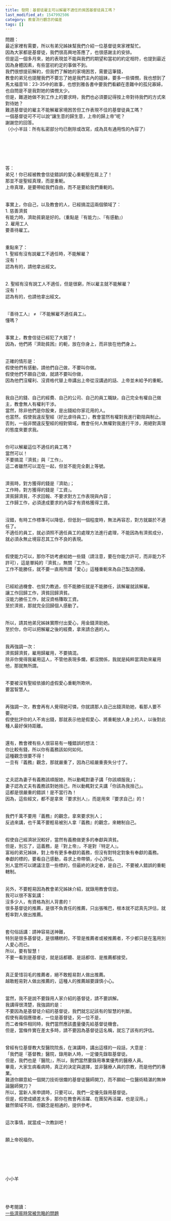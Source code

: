 ```yaml
---
title: 發問：基督徒雇主可以解雇不適任的貧困基督徒員工嗎？
last_modified_at: 1547992506
category: 教會流行觀念的偏差
tags: []
---
```


<p>問題：<br/>最近家裡有需要，所以有弟兄姊妹幫我們介紹一位基督徒來家裡幫忙。<br/>因為大家都是基督徒，我們很高興地答應了，也很感謝主的安排。<br/>但是這一個多月來，她的表現並不能與我們的期望和當初的約定相符，也提到最近因為身體因素，有些當初約定的事做不到。<br/><!--more-->我們很想提前解約，但我們了解她的家境困苦，需要這筆錢，<br/>教會的弟兄也提醒我們不要忘了她是我們主內的姐妹，要多一些憐憫，我也想到了馬太福音18：23-35中的故事，也想到雅各書中要我們看顧在患難中的孤兒寡婦，也自問是不是我對她的憐憫太少。<br/>但是，難道她做不到工作上的要求時，我們也必須要記得按上帝對待我們的方式來對待她？<br/>難道基督徒的雇主不能解雇家境困苦但工作表現不佳的基督徒員工嗎？<br/>一個基督徒可不可以說“讓生意的歸生意，上帝的歸上帝”呢？<br/>謝謝您的回答。<br/>（小小羊註：所有私密部分均已刪除或改寫，成為具有通用性的內容了）<br/><br/><br/><br/><br/><br/><br/>答：<br/>弟兄！你已經被教會信徒錯誤的愛心重軛壓在肩上了！<br/>那並不是聖經真理，而是重軛。<br/>上帝真理，是要帶給我們自由，而不是要給我們重軛的。<br/> <br/><br/>事實上，你自己，以及教會的人，已經搞混這兩個領域了：<br/>1. 慈善濟貧<br/>有能力時，濟助貧窮是好的。（重點是『有能力』、『有感動』）<br/>2. 雇用工人<br/>要善待雇工。<br/> <br/><br/>重點來了：<br/>1. 聖經有沒有說雇工不適任時，不能解雇？<br/>沒有！<br/>認為有的，請他拿出經文。<br/> <br/><br/>2. 聖經有沒有說工人不適任，但是很窮，所以雇主就不能解雇？<br/>沒有！<br/>認為有的，也請他拿出經文。<br/> <br/><br/>『善待工人』 ≠  『不能解雇不適任員工』。<br/>懂嗎？<br/><br/><br/>事實上，教會信徒已經犯了大錯了！<br/>因為，他們將『濟助貧困』的軛，放在你身上，而非放在他們身上。<br/><br/><br/>正確的情形是：<br/>假使他們有感動，請他們自己做，不要叫你做。<br/>假使他們不願自己做，就請不要叫你做，<br/>因為他們沒權利、沒資格代替上帝講出上帝從沒講過的話、上帝並未給予的重軛。<br/><br/><br/>我自己的錢、自己的經費、自己的公司、自己的員工職缺，自己完全有權自己做主，教會無人有權利干涉。<br/>當然，除非他們是你股東，是出錢給你家花用的人。<br/>也當然，假使我違反聖經（好比虐待員工），教會當然有權對我進行勸阻與制止。<br/>否則，一般非關違反聖經的相對領域，教會任何人無權對我進行干涉，用絕對真理的態度來要求我。<br/><br/><br/>你可以解雇這位不適任的員工嗎？<br/>當然可以！<br/>不要搞混『濟貧』與『工作』，<br/>這二者雖然可以混在一起，但並不能完全劃上等號。<br/><br/><br/>濟貧時，對方獲得的錢是『濟助』；<br/>工作時，對方獲得的錢是『工資』。<br/>濟貧歸濟貧，不求回報、不要求對方工作表現與內容；<br/>工作歸工作，必須達成要求的內容才有資格獲得工資。<br/><br/><br/>沒錯，有時工作標準可以降低，但低到一個程度時，無法再容忍，對方就屬於不適任了。<br/>不適任的員工，就必須照不適任員工的處理方法進行處理，不能因為有濟貧成分，就必須永無止境容忍其工作不良的表現。<br/><br/><br/>假使能力可以，那你不妨考慮給她一些錢（請注意，要在你能力許可，而非能力不許可），這是單純的『濟貧』，無關『工作』。<br/>工作不能勝任，就不要一直用所謂「愛心」這種重軛來為自己製造困擾。<br/> <br/><br/>已經給過機會、也努力教過，但不能勝任就是不能勝任，該解雇就該解雇。<br/>讓工作回歸工作，濟貧回歸濟貧。<br/>沒能力勝任工作，就沒資格賺取工資。<br/>至於濟貧，那就完全回歸個人感動了。<br/> <br/><br/>所以，請其他弟兄姊妹實際付出愛心，用金錢濟助她。<br/>至於你，你可以把解雇之後的經費，拿來請合適的人。<br/> <br/><br/>我再強調一次：<br/>濟貧歸濟貧，雇用歸雇用，不要搞混。<br/>除非你覺得我雇用這人，不管他表現多爛，都沒關係，我就是純粹當濟助來雇用他，那就無所謂。<br/> <br/><br/>不要被沒有聖經依據的虛假愛心重軛所欺哄，<br/>要當智慧人。<br/> <br/><br/>再強調一次，教會再有人覺得她可憐，你就請那人自己出錢濟助她，看那人要不要。<br/>假使批評你的人不肯出錢，那就表示他是假愛心、將重軛放人身上的人，以後對此種人最好保持距離。<br/><br/><br/>還有，教會裡有些人很容易有一種錯誤的想法：<br/>你比較有錢，所以你有義務該如何如何。<br/>這種觀念很要不得！<br/>一旦有『義務』觀念，那就嚴重了，因為已經嚴重喪失分寸了。<br/><br/><br/>丈夫認為妻子有義務該順服她，所以動輒對妻子講「你該順服我」；<br/>妻子認為丈夫有義務該對她捨己，所以動輒對丈夫講「你該為我捨己」。<br/>這都是很嚴重的錯誤！是不當行為！<br/>因為，這些經文，都不是拿來『要求別人』，而是用來『要求自己』的！<br/><br/><br/>我們千萬不要用『義務』的觀念，拿來要求別人；<br/>反過來講，也千萬不要輕易被別人拿『義務』的觀念，來轄制自己。<br/><br/><br/>假使自己經濟狀況較好，當然有義務做更多的奉獻與濟貧。<br/>但是，別忘了，這義務，是『對上帝』，不是對『特定人』。<br/>富裕的弟兄姊妹，對上帝有更多奉獻的義務，但沒有對特定對象有奉獻的義務。<br/>奉獻的標的，要看自己感動，尋求上帝帶領，小心評估。<br/>別人當然可以建議注意一些標的，但最終的決定者，是自己，不要被人錯誤的重軛轄制。<br/> <br/><br/>另外，不要輕易因為教會弟兄姊妹介紹，就錄用教會信徒。<br/>我可以很不客氣講：<br/>沒多少人，有資格為別人背書的！<br/>很多基督徒的推薦，是很不負責任的推薦，只出張嘴巴，根本就不認真先評估，就輕率對人做出推薦。<br/> <br/><br/>套句俗話講：請神容易送神難，<br/>特別是很多基督徒，是很糟糕的，不管是推薦者或被推薦者，不少都只是在濫用別人愛心而已。<br/>所以，要有智慧！<br/>不要一看到是基督徒，就是話都聽、是話都信、是推薦都接受。<br/><br/><br/>真正愛惜羽毛的推薦者，絕不敢輕易對人做出推薦。<br/>越敢輕易對人做出推薦的，這種人的推薦越要謹慎小心。<br/><br/><br/>當然，我不是說不要錄用人家介紹的基督徒，請不要誤解。<br/>我講得很清楚，我強調的是：<br/>不要因為是基督徒介紹的基督徒，我們就忘記該有的智慧的判斷。<br/>假使有兩個應徵者，一位是基督徒，另一位不是，<br/>而二者條件相同時，我們當然應該盡量優先給基督徒機會。<br/>但是，當條件實在差太多時，請不要因為基督徒這名稱，就忘了該有的評估。<br/><br/><br/>曾經有位基督教大型醫院院長，在演講時，講出這樣的一段話，大意是：<br/>「我們是『基督教』醫院，錄用新人時，一定優先錄取基督徒。<br/>但是，我們也是『醫院』，所以，我們當然要錄用專業優秀的醫療人員。<br/>畢竟，大家生病看病時，真正的決定與選擇，並非醫療人員的宗教，而是他們的專業。<br/>難道你願意給一個開刀技術很爛的基督徒醫師開刀，而不願給一位醫術精湛的無神論醫師開刀？<br/>所以，當新人來申請時，只要可以，我們一定優先錄用基督徒。<br/>但是，假使成績差太多，那你在教會再活躍、在團契再活躍，也是沒用。」<br/>雖然領域不同，但觀念是相通的，提供參考。<br/> <br/><br/>這次事情，就當成一次教訓吧！<br/><br/><br/>願上帝祝福你。<br/><br/><br/><br/><br/><br/><br/>小小羊<br/><br/><br/><br/><br/>參考閱讀：<br/><a href="/posts/269193008">一些濟貧時常被忽略的問題</a><br/><br/><br/> <br/><br/>
</p>